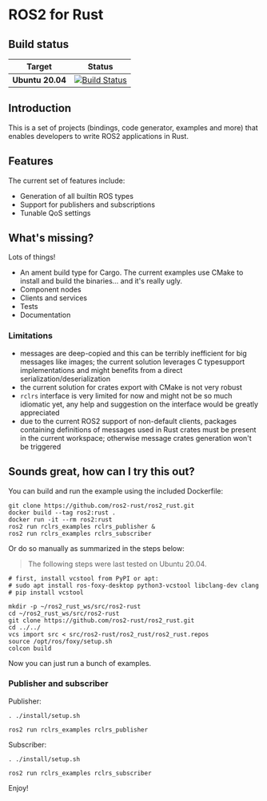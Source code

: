 ROS2 for Rust
=============

Build status
------------

| Target | Status |
|----------|--------|
| **Ubuntu 20.04** | [![Build Status](https://github.com/ros2-rust/ros2_rust/actions/workflows/rust.yml/badge.svg?branch=master)](https://github.com/ros2-rust/ros2_rust/actions/workflows/rust.yml?branch=master) |

Introduction
------------

This is a set of projects (bindings, code generator, examples and more) that enables developers to write ROS2
applications in Rust.

Features
--------

The current set of features include:
- Generation of all builtin ROS types
- Support for publishers and subscriptions
- Tunable QoS settings

What's missing?
---------------

Lots of things!
- An ament build type for Cargo. The current examples use CMake to install and build the binaries... and it's really ugly.
- Component nodes
- Clients and services
- Tests
- Documentation

### Limitations

- messages are deep-copied and this can be terribly inefficient for big messages like images; the current solution leverages C typesupport implementations and might benefits from a direct serialization/deserialization
- the current solution for crates export with CMake is not very robust
- `rclrs` interface is very limited for now and might not be so much idiomatic yet, any help and suggestion on the interface would be greatly appreciated
- due to the current ROS2 support of non-default clients, packages containing definitions of messages used in Rust crates must be present in the current workspace; otherwise message crates generation won't be triggered

Sounds great, how can I try this out?
-------------------------------------

You can build and run the example using the included Dockerfile: 

```
git clone https://github.com/ros2-rust/ros2_rust.git
docker build --tag ros2:rust .
docker run -it --rm ros2:rust
ros2 run rclrs_examples rclrs_publisher &
ros2 run rclrs_examples rclrs_subscriber

```

Or do so manually as summarized in the steps below:

> The following steps were last tested on Ubuntu 20.04.

```
# first, install vcstool from PyPI or apt:
# sudo apt install ros-foxy-desktop python3-vcstool libclang-dev clang
# pip install vcstool

mkdir -p ~/ros2_rust_ws/src/ros2-rust
cd ~/ros2_rust_ws/src/ros2-rust
git clone https://github.com/ros2-rust/ros2_rust.git
cd ../../
vcs import src < src/ros2-rust/ros2_rust/ros2_rust.repos
source /opt/ros/foxy/setup.sh
colcon build
```

Now you can just run a bunch of examples.

### Publisher and subscriber

Publisher:

```
. ./install/setup.sh

ros2 run rclrs_examples rclrs_publisher
```

Subscriber:

```
. ./install/setup.sh

ros2 run rclrs_examples rclrs_subscriber
```

Enjoy!
